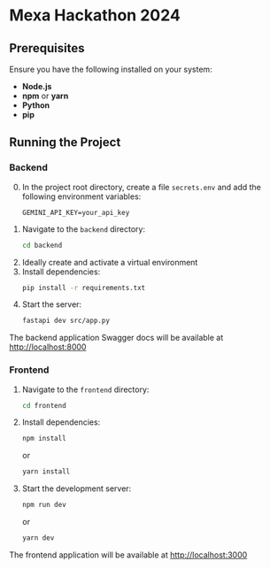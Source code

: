 # Mexa Hackathon 2024

## Prerequisites

Ensure you have the following installed on your system:

- **Node.js**
- **npm** or **yarn**
- **Python**
- **pip**

## Running the Project

### Backend


0. In the project root directory, create a file  `secrets.env` and add the following environment variables:
   ```env
   GEMINI_API_KEY=your_api_key
   ```
1. Navigate to the `backend` directory:
   ```bash
   cd backend
   ```
2. Ideally create and activate a virtual environment
3. Install dependencies:
   ```bash
   pip install -r requirements.txt
   ```
3. Start the server:
   ```bash
   fastapi dev src/app.py
   ```

The backend application Swagger docs will be available at [http://localhost:8000](http://localhost:8000)

### Frontend

1. Navigate to the `frontend` directory:
   ```bash
   cd frontend
   ```
2. Install dependencies:
   ```bash
   npm install
   ```
   or
   ```bash
   yarn install
   ```
3. Start the development server:
   ```bash
   npm run dev
   ```
   or
   ```bash
   yarn dev
   ```

The frontend application will be available at [http://localhost:3000](http://localhost:3000)
